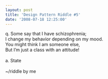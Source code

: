 ```yaml
---
layout: post
title: 'Design Pattern Riddle #5'
date: '2008-07-18 12:25:00'
---
```


q. Some say that I have schizophrenia;<br>I change my behavior depending on my mood.<br>You might think I am someone else,<br>But I’m just a class with an attitude!<br><br>a. State<br><br>~/riddle by me